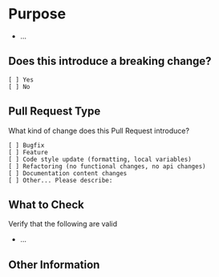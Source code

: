 # Purpose
<!-- Describe the intention of the changes being proposed. What problem does it solve or functionality does it add? -->
* ...

## Does this introduce a breaking change?
<!-- Mark one with an "x". -->
```text
[ ] Yes
[ ] No
```

## Pull Request Type

What kind of change does this Pull Request introduce?

<!-- Please check the one that applies to this PR using "x". -->
```text
[ ] Bugfix
[ ] Feature
[ ] Code style update (formatting, local variables)
[ ] Refactoring (no functional changes, no api changes)
[ ] Documentation content changes
[ ] Other... Please describe:
```

## What to Check

Verify that the following are valid

* ...

## Other Information
<!-- Add any other helpful information that may be needed here. -->